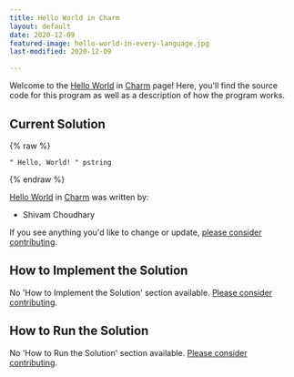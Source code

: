 ```yaml
---
title: Hello World in Charm
layout: default
date: 2020-12-09
featured-image: hello-world-in-every-language.jpg
last-modified: 2020-12-09

---
```


Welcome to the [Hello World](https://rzuckerm.github.io/sample-programs-website-copy/projects/hello-world) in [Charm](https://rzuckerm.github.io/sample-programs-website-copy/languages/charm) page! Here, you'll find the source code for this program as well as a description of how the program works.

## Current Solution

{% raw %}

```charm
" Hello, World! " pstring
```

{% endraw %}

[Hello World](https://rzuckerm.github.io/sample-programs-website-copy/projects/hello-world) in [Charm](https://rzuckerm.github.io/sample-programs-website-copy/languages/charm) was written by:

- Shivam Choudhary

If you see anything you'd like to change or update, [please consider contributing](https://github.com/TheRenegadeCoder/sample-programs).

## How to Implement the Solution

No 'How to Implement the Solution' section available. [Please consider contributing](https://github.com/TheRenegadeCoder/sample-programs-website).

## How to Run the Solution

No 'How to Run the Solution' section available. [Please consider contributing](https://github.com/TheRenegadeCoder/sample-programs-website).